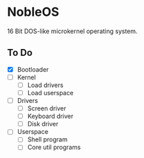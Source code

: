 # NobleOS
16 Bit DOS-like microkernel operating system.

## To Do
- [x] Bootloader
- [ ] Kernel
  - [ ] Load drivers
  - [ ] Load userspace
- [ ] Drivers
  - [ ] Screen driver
  - [ ] Keyboard driver
  - [ ] Disk driver
- [ ] Userspace
  - [ ] Shell program
  - [ ] Core util programs
